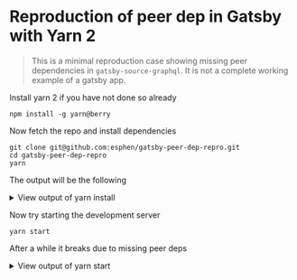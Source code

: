 # Reproduction of peer dep in Gatsby with Yarn 2

> This is a minimal reproduction case showing missing peer dependencies in
> `gatsby-source-graphql`. It is not a complete working example of a gatsby app.

Install yarn 2 if you have not done so already

    npm install -g yarn@berry

Now fetch the repo and install dependencies

    git clone git@github.com:esphen/gatsby-peer-dep-repro.git
    cd gatsby-peer-dep-repro
    yarn

The output will be the following

<details>
  <summary>View output of yarn install</summary>
  <pre>
➤ YN0000: ┌ Resolution step
➤ YN0002: │ gatsby-repro@workspace:. doesn't provide react@^16.4.2 requested by gatsby@npm:2.19.10
➤ YN0002: │ gatsby-repro@workspace:. doesn't provide react-dom@^16.4.2 requested by gatsby@npm:2.19.10
➤ YN0002: │ gatsby-cli@npm:2.8.28 doesn't provide @types/react@>=16.8.0 requested by ink@npm:2.6.0
➤ YN0002: │ gatsby@npm:2.19.10 [5e784] doesn't provide @types/react@^15.0.0 || ^16.0.0 requested by react-hot-loader@npm:4.12.19
➤ YN0002: │ gatsby-source-graphql@npm:2.1.32 [5e784] doesn't provide graphql@^0.11.3 || ^0.12.3 || ^0.13.0 || ^14.0.0 requested by apollo-link@npm:1.2.13
➤ YN0002: │ gatsby-source-graphql@npm:2.1.32 [5e784] doesn't provide graphql@^0.11.0 || ^0.12.0 || ^0.13.0 || ^14.0.0 requested by apollo-link-http@npm:1.5.16
➤ YN0002: │ gatsby-source-graphql@npm:2.1.32 [5e784] doesn't provide graphql@^14.2.0 requested by graphql-tools-fork@npm:8.4.0
➤ YN0000: └ Completed in 0.61s
➤ YN0000: ┌ Fetch step
➤ YN0000: └ Completed in 10.63s
➤ YN0000: ┌ Link step
➤ YN0007: │ core-js@npm:2.6.11 must be built because it never did before or the last one failed
➤ YN0007: │ fsevents@patch:fsevents@npm%3A1.2.11#builtin<compat/fsevents>::version=1.2.11&hash=e8cd9e must be built because it never did before or the last one failed
➤ YN0007: │ gatsby-telemetry@npm:1.1.48 must be built because it never did before or the last one failed
➤ YN0007: │ core-js-pure@npm:3.6.4 must be built because it never did before or the last one failed
➤ YN0007: │ gatsby-cli@npm:2.8.28 must be built because it never did before or the last one failed
➤ YN0007: │ gatsby@npm:2.19.10 [5e784] must be built because it never did before or the last one failed
➤ YN0000: └ Completed in 6s
➤ YN0000: Done with warnings in 17.4s
  </pre>
</details>

Now try starting the development server

    yarn start

After a while it breaks due to missing peer deps

<details>
  <summary>View output of yarn start</summary>
  <pre>
success open and validate gatsby-configs - 0.042s

 ERROR

Error in "/home/espen/workspace/other/gatsby-repro/.yarn/$$virtual/gatsby-source-graphql-virtual-7af779f77b/0/cache/gatsby-source-graphql-npm-2.1.32-7c8946e593-1.zip/node_modules/gatsby-source-graphql/gatsby-node.js": A package is trying to access a peer dependency that should be provided by its direct ancestor but isn't

Required package: graphql (via "graphql/language/visitor")
Required by: apollo-utilities@virtual:d1bf604570ea0e0eddfb16e8c0e8ca9b741b5c2fc60a032de46a785d7ad6dffddb9bb333a792a9dfb89e2813c4f86be0727ab220455d27a2c0ba8143b64bc7a7#npm:1.3.3 (via /home/espen/workspace/other/gatsby-repro/.yarn/$$virtual/apollo-utilities-virtual-06f209a5f6/0/cache/apollo-utilities-npm-1.3.3-8e73ac22c0-1.zip/node_modules/apollo-utilities/lib/)

Require stack:
- /home/espen/workspace/other/gatsby-repro/.yarn/$$virtual/apollo-utilities-virtual-06f209a5f6/0/cache/apollo-utilities-npm-1.3.3-8e73ac22c0-1.zip/node_modules/apollo-utilities/lib/bundle.cjs.js
- /home/espen/workspace/other/gatsby-repro/.yarn/$$virtual/apollo-link-virtual-d1bf604570/0/cache/apollo-link-npm-1.2.13-6163d464c2-1.zip/node_modules/apollo-link/lib/linkUtils.js
- /home/espen/workspace/other/gatsby-repro/.yarn/$$virtual/apollo-link-virtual-d1bf604570/0/cache/apollo-link-npm-1.2.13-6163d464c2-1.zip/node_modules/apollo-link/lib/link.js
- /home/espen/workspace/other/gatsby-repro/.yarn/$$virtual/apollo-link-virtual-d1bf604570/0/cache/apollo-link-npm-1.2.13-6163d464c2-1.zip/node_modules/apollo-link/lib/index.js
- /home/espen/workspace/other/gatsby-repro/.yarn/$$virtual/graphql-tools-fork-virtual-b75aa26016/0/cache/graphql-tools-fork-npm-8.4.0-5863863f5c-1.zip/node_modules/graphql-tools-fork/dist/links/createServerHttpLink.js
- /home/espen/workspace/other/gatsby-repro/.yarn/$$virtual/graphql-tools-fork-virtual-b75aa26016/0/cache/graphql-tools-fork-npm-8.4.0-5863863f5c-1.zip/node_modules/graphql-tools-fork/dist/links/index.js
- /home/espen/workspace/other/gatsby-repro/.yarn/$$virtual/graphql-tools-fork-virtual-b75aa26016/0/cache/graphql-tools-fork-npm-8.4.0-5863863f5c-1.zip/node_modules/graphql-tools-fork/dist/index.js
- /home/espen/workspace/other/gatsby-repro/.yarn/$$virtual/gatsby-source-graphql-virtual-7af779f77b/0/cache/gatsby-source-graphql-npm-2.1.32-7c8946e593-1.zip/node_modules/gatsby-source-graphql/gatsby-node.js
- /home/espen/workspace/other/gatsby-repro/.yarn/unplugged/gatsby-virtual-1e2515688b/node_modules/gatsby/dist/bootstrap/resolve-module-exports.js
- /home/espen/workspace/other/gatsby-repro/.yarn/unplugged/gatsby-virtual-1e2515688b/node_modules/gatsby/dist/bootstrap/load-plugins/validate.js
- /home/espen/workspace/other/gatsby-repro/.yarn/unplugged/gatsby-virtual-1e2515688b/node_modules/gatsby/dist/bootstrap/load-plugins/load.js
- /home/espen/workspace/other/gatsby-repro/.yarn/unplugged/gatsby-virtual-1e2515688b/node_modules/gatsby/dist/bootstrap/load-plugins/index.js
- /home/espen/workspace/other/gatsby-repro/.yarn/unplugged/gatsby-virtual-1e2515688b/node_modules/gatsby/dist/bootstrap/index.js
- /home/espen/workspace/other/gatsby-repro/.yarn/unplugged/gatsby-virtual-1e2515688b/node_modules/gatsby/dist/commands/develop.js
- /home/espen/workspace/other/gatsby-repro/.yarn/unplugged/gatsby-cli-npm-2.8.28-11886b3838/node_modules/gatsby-cli/lib/create-cli.js
- /home/espen/workspace/other/gatsby-repro/.yarn/unplugged/gatsby-cli-npm-2.8.28-11886b3838/node_modules/gatsby-cli/lib/index.js
- /home/espen/workspace/other/gatsby-repro/.yarn/unplugged/gatsby-virtual-1e2515688b/node_modules/gatsby/dist/bin/gatsby.js



  Error: A package is trying to access a peer dependency that should be provided by its direct ancestor but isn't
  Required package: graphql (via "graphql/language/visitor")
  Required by: apollo-utilities@virtual:d1bf604570ea0e0eddfb16e8c0e8ca9b741b5c2fc60a032de46a785d7ad6dffddb9bb333a792a9dfb89e2813c4f86be0727ab22045  5d27a2c0ba8143b64bc7a7#npm:1.3.3 (via /home/espen/workspace/other/gatsby-repro/.yarn/$$virtual/apollo-utilities-virtual-06f209a5f6/0/cache/apoll  o-utilities-npm-1.3.3-8e73ac22c0-1.zip/node_modules/apollo-utilities/lib/)
  Require stack:
  - /home/espen/workspace/other/gatsby-repro/.yarn/$$virtual/apollo-utilities-virtual-06f209a5f6/0/cache/apollo-utilities-npm-1.3.3-8e73ac22c0-1.z  ip/node_modules/apollo-utilities/lib/bundle.cjs.js
  - /home/espen/workspace/other/gatsby-repro/.yarn/$$virtual/apollo-link-virtual-d1bf604570/0/cache/apollo-link-npm-1.2.13-6163d464c2-1.zip/node_m  odules/apollo-link/lib/linkUtils.js
  - /home/espen/workspace/other/gatsby-repro/.yarn/$$virtual/apollo-link-virtual-d1bf604570/0/cache/apollo-link-npm-1.2.13-6163d464c2-1.zip/node_m  odules/apollo-link/lib/link.js
  - /home/espen/workspace/other/gatsby-repro/.yarn/$$virtual/apollo-link-virtual-d1bf604570/0/cache/apollo-link-npm-1.2.13-6163d464c2-1.zip/node_m  odules/apollo-link/lib/index.js
  - /home/espen/workspace/other/gatsby-repro/.yarn/$$virtual/graphql-tools-fork-virtual-b75aa26016/0/cache/graphql-tools-fork-npm-8.4.0-5863863f5c  -1.zip/node_modules/graphql-tools-fork/dist/links/createServerHttpLink.js
  - /home/espen/workspace/other/gatsby-repro/.yarn/$$virtual/graphql-tools-fork-virtual-b75aa26016/0/cache/graphql-tools-fork-npm-8.4.0-5863863f5c  -1.zip/node_modules/graphql-tools-fork/dist/links/index.js
  - /home/espen/workspace/other/gatsby-repro/.yarn/$$virtual/graphql-tools-fork-virtual-b75aa26016/0/cache/graphql-tools-fork-npm-8.4.0-5863863f5c  -1.zip/node_modules/graphql-tools-fork/dist/index.js
  - /home/espen/workspace/other/gatsby-repro/.yarn/$$virtual/gatsby-source-graphql-virtual-7af779f77b/0/cache/gatsby-source-graphql-npm-2.1.32-7c8  946e593-1.zip/node_modules/gatsby-source-graphql/gatsby-node.js
  - /home/espen/workspace/other/gatsby-repro/.yarn/unplugged/gatsby-virtual-1e2515688b/node_modules/gatsby/dist/bootstrap/resolve-module-exports.j  s
  - /home/espen/workspace/other/gatsby-repro/.yarn/unplugged/gatsby-virtual-1e2515688b/node_modules/gatsby/dist/bootstrap/load-plugins/validate.js  - /home/espen/workspace/other/gatsby-repro/.yarn/unplugged/gatsby-virtual-1e2515688b/node_modules/gatsby/dist/bootstrap/load-plugins/load.js
  - /home/espen/workspace/other/gatsby-repro/.yarn/unplugged/gatsby-virtual-1e2515688b/node_modules/gatsby/dist/bootstrap/load-plugins/index.js
  - /home/espen/workspace/other/gatsby-repro/.yarn/unplugged/gatsby-virtual-1e2515688b/node_modules/gatsby/dist/bootstrap/index.js
  - /home/espen/workspace/other/gatsby-repro/.yarn/unplugged/gatsby-virtual-1e2515688b/node_modules/gatsby/dist/commands/develop.js
  - /home/espen/workspace/other/gatsby-repro/.yarn/unplugged/gatsby-cli-npm-2.8.28-11886b3838/node_modules/gatsby-cli/lib/create-cli.js
  - /home/espen/workspace/other/gatsby-repro/.yarn/unplugged/gatsby-cli-npm-2.8.28-11886b3838/node_modules/gatsby-cli/lib/index.js
  - /home/espen/workspace/other/gatsby-repro/.yarn/unplugged/gatsby-virtual-1e2515688b/node_modules/gatsby/dist/bin/gatsby.js

  - .pnp.js:21092 Object.makeError
    /home/espen/workspace/other/gatsby-repro/.pnp.js:21092:24

  - .pnp.js:29939 resolveToUnqualified
    /home/espen/workspace/other/gatsby-repro/.pnp.js:29939:35

  - .pnp.js:30032 resolveRequest
    /home/espen/workspace/other/gatsby-repro/.pnp.js:30032:27

  - .pnp.js:30100 Object.resolveRequest
    /home/espen/workspace/other/gatsby-repro/.pnp.js:30100:26

  - .pnp.js:29330 Function.module_1.Module._resolveFilename
    /home/espen/workspace/other/gatsby-repro/.pnp.js:29330:34

  - .pnp.js:29215 Function.module_1.Module._load
    /home/espen/workspace/other/gatsby-repro/.pnp.js:29215:40

  - loader.js:1040 Module.require
    internal/modules/cjs/loader.js:1040:19

  - v8-compile-cache.js:159 require
    [v8-compile-cache-npm-1.1.2-3d189dcf94-1.zip]/[v8-compile-cache]/v8-compile-cache.js:159:20

  - bundle.cjs.js:58 Object.<anonymous>
    [apollo-utilities-npm-1.3.3-8e73ac22c0-1.zip]/[apollo-utilities]/lib/bundle.cjs.js:58:16

  - v8-compile-cache.js:178 Module._compile
    [v8-compile-cache-npm-1.1.2-3d189dcf94-1.zip]/[v8-compile-cache]/v8-compile-cache.js:178:30

  - loader.js:1171 Object.Module._extensions..js
    internal/modules/cjs/loader.js:1171:10

  - loader.js:1000 Module.load
    internal/modules/cjs/loader.js:1000:32

  - .pnp.js:29245 Function.module_1.Module._load
    /home/espen/workspace/other/gatsby-repro/.pnp.js:29245:14

  - loader.js:1040 Module.require
    internal/modules/cjs/loader.js:1040:19

  - v8-compile-cache.js:159 require
    [v8-compile-cache-npm-1.1.2-3d189dcf94-1.zip]/[v8-compile-cache]/v8-compile-cache.js:159:20

  - linkUtils.js:5 Object.<anonymous>
    [apollo-link-npm-1.2.13-6163d464c2-1.zip]/[apollo-link]/lib/linkUtils.js:5:26


not finished load plugins - 0.323s
  </pre>
</details>
